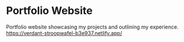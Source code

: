 # Portfolio Website

Portfolio website showcasing my projects and outlining my experience. https://verdant-stroopwafel-b3e937.netlify.app/
